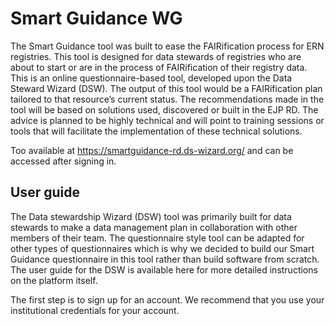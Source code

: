 # Smart Guidance WG

The Smart Guidance tool was built to ease the FAIRification process for ERN registries. This tool is designed for data stewards of registries who are about to start or are in the process of FAIRification of their registry data. This is an online questionnaire-based tool, developed upon the Data Steward Wizard (DSW). The output of this tool would be a FAIRification plan tailored to that resource’s current status. The recommendations made in the tool will be based on solutions used, discovered or built in the EJP RD. The advice is planned to be highly technical and will point to training sessions or tools that will facilitate the implementation of these technical solutions.  

Too available at https://smartguidance-rd.ds-wizard.org/ and can be accessed after signing in.

## User guide
The Data stewardship Wizard (DSW) tool was primarily built for data stewards to make a data management plan in collaboration with other members of their team. The questionnaire style tool can be adapted for other types of questionnaires which is why we decided to build our Smart Guidance questionnaire in this tool rather than build software from scratch.  
The user guide for the DSW is available here for more detailed instructions on the platform itself. 

The first step is to sign up for an account.  We recommend that you use your institutional credentials for your account.  
